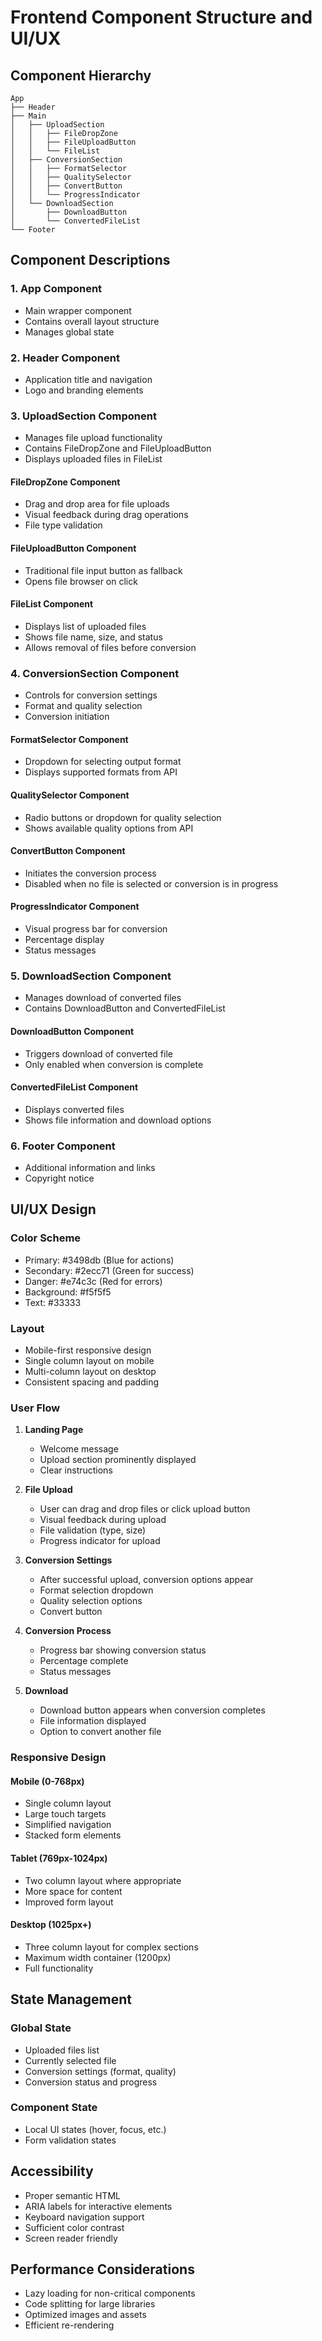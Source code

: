 # Frontend Component Structure and UI/UX

## Component Hierarchy

```
App
├── Header
├── Main
│   ├── UploadSection
│   │   ├── FileDropZone
│   │   ├── FileUploadButton
│   │   └── FileList
│   ├── ConversionSection
│   │   ├── FormatSelector
│   │   ├── QualitySelector
│   │   ├── ConvertButton
│   │   └── ProgressIndicator
│   └── DownloadSection
│       ├── DownloadButton
│       └── ConvertedFileList
└── Footer
```

## Component Descriptions

### 1. App Component
- Main wrapper component
- Contains overall layout structure
- Manages global state

### 2. Header Component
- Application title and navigation
- Logo and branding elements

### 3. UploadSection Component
- Manages file upload functionality
- Contains FileDropZone and FileUploadButton
- Displays uploaded files in FileList

#### FileDropZone Component
- Drag and drop area for file uploads
- Visual feedback during drag operations
- File type validation

#### FileUploadButton Component
- Traditional file input button as fallback
- Opens file browser on click

#### FileList Component
- Displays list of uploaded files
- Shows file name, size, and status
- Allows removal of files before conversion

### 4. ConversionSection Component
- Controls for conversion settings
- Format and quality selection
- Conversion initiation

#### FormatSelector Component
- Dropdown for selecting output format
- Displays supported formats from API

#### QualitySelector Component
- Radio buttons or dropdown for quality selection
- Shows available quality options from API

#### ConvertButton Component
- Initiates the conversion process
- Disabled when no file is selected or conversion is in progress

#### ProgressIndicator Component
- Visual progress bar for conversion
- Percentage display
- Status messages

### 5. DownloadSection Component
- Manages download of converted files
- Contains DownloadButton and ConvertedFileList

#### DownloadButton Component
- Triggers download of converted file
- Only enabled when conversion is complete

#### ConvertedFileList Component
- Displays converted files
- Shows file information and download options

### 6. Footer Component
- Additional information and links
- Copyright notice

## UI/UX Design

### Color Scheme
- Primary: #3498db (Blue for actions)
- Secondary: #2ecc71 (Green for success)
- Danger: #e74c3c (Red for errors)
- Background: #f5f5f5
- Text: #33333

### Layout
- Mobile-first responsive design
- Single column layout on mobile
- Multi-column layout on desktop
- Consistent spacing and padding

### User Flow

1. **Landing Page**
   - Welcome message
   - Upload section prominently displayed
   - Clear instructions

2. **File Upload**
   - User can drag and drop files or click upload button
   - Visual feedback during upload
   - File validation (type, size)
   - Progress indicator for upload

3. **Conversion Settings**
   - After successful upload, conversion options appear
   - Format selection dropdown
   - Quality selection options
   - Convert button

4. **Conversion Process**
   - Progress bar showing conversion status
   - Percentage complete
   - Status messages

5. **Download**
   - Download button appears when conversion completes
   - File information displayed
   - Option to convert another file

### Responsive Design

#### Mobile (0-768px)
- Single column layout
- Large touch targets
- Simplified navigation
- Stacked form elements

#### Tablet (769px-1024px)
- Two column layout where appropriate
- More space for content
- Improved form layout

#### Desktop (1025px+)
- Three column layout for complex sections
- Maximum width container (1200px)
- Full functionality

## State Management

### Global State
- Uploaded files list
- Currently selected file
- Conversion settings (format, quality)
- Conversion status and progress

### Component State
- Local UI states (hover, focus, etc.)
- Form validation states

## Accessibility

- Proper semantic HTML
- ARIA labels for interactive elements
- Keyboard navigation support
- Sufficient color contrast
- Screen reader friendly

## Performance Considerations

- Lazy loading for non-critical components
- Code splitting for large libraries
- Optimized images and assets
- Efficient re-rendering